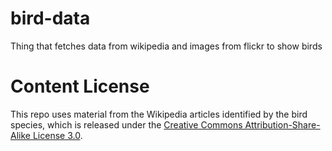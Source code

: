 bird-data
=========

Thing that fetches data from wikipedia and images from flickr to show birds

Content License
===============

This repo uses material from the Wikipedia articles identified by the bird species, which is released under the <a href="http://creativecommons.org/licenses/by-sa/3.0/">Creative Commons Attribution-Share-Alike License 3.0</a>.